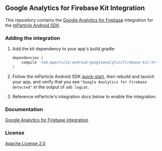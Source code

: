 ## Google Analytics for Firebase Kit Integration

This repository contains the [Google Analytics for Firebase](https://firebase.google.com/docs/analytics/android/start) integration for the [mParticle Android SDK](https://github.com/mParticle/mparticle-android-sdk).

### Adding the integration

1. Add the kit dependency to your app's build.gradle:

    ```groovy
    dependencies {
        compile 'com.mparticle:android-googleanalyticsfirebase-kit:5+'
    }
    ```
2. Follow the mParticle Android SDK [quick-start](https://github.com/mParticle/mparticle-android-sdk), then rebuild and launch your app, and verify that you see `"Google Analytics for Firebase detected"` in the output of `adb logcat`.
3. Reference mParticle's integration docs below to enable the integration.

### Documentation

[Google Analytics for Firebase integration](http://docs.mparticle.com/integrations/firebase)

### License

[Apache License 2.0](http://www.apache.org/licenses/LICENSE-2.0)
